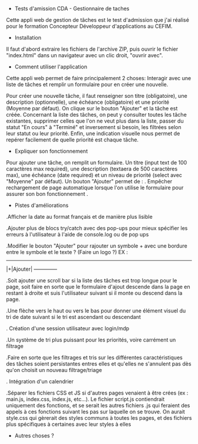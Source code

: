  - Tests d'amission CDA - Gestionnaire de taches

Cette appli web de gestion de tâches est le test d'admission que j'ai réalisé pour le formation Concepteur Développeur d'applications au CEFIM.

 - Installation

Il faut d'abord extraire les fichiers de l'archive ZIP, puis ouvrir le fichier "index.html" dans un navigateur avec un clic droit, "ouvrir avec".


 - Comment utiliser l'application

Cette appli web permet de faire principalement 2 choses: Interagir avec une liste de tâches et remplir un formulaire pour en créer une nouvelle.

Pour créer une nouvelle tâche, il faut renseigner son titre (obligatoire), une description (optionnelle), une échéance (obligatoire) et une priorité (Moyenne par défaut). On clique sur le bouton "Ajouter" et la tâche est créée.
Concernant la liste des tâches, on peut y consulter toutes les tâche existantes, supprimer celles que l'on ne veut plus dans la liste, passer du statut "En cours" à "Terminé" et inversement si besoin, les filtrées selon leur statut ou leur priorité. Enfin, une indication visuelle nous permet de repérer facilement de quelle priorité est chaque tâche.


 - Expliquer son fonctionnement

Pour ajouter une tâche, on remplit un formulaire. Un titre (input text de 100 caractères max required), une description (textaera de 500 caractères max), une échéance (date required) et un niveau de priorité (select avec "Moyenne" par défaut). Un bouton "Ajouter" permet de :
. Empêcher rechargement de page automatique lorsque l'on utilise le formulaire pour assurer son bon fonctionnement
.


 - Pistes d'améliorations

.Afficher la date au format français et de manière plus lisible

.Ajouter plus de blocs try/catch avec des pop-ups pour mieux spécifier les erreurs à l'utilisateur à l'aide de console.log ou de pop ups

.Modifier le bouton "Ajouter" pour rajouter un symbole + avec une bordure entre le symbole et le texte ? (Faire un logo ?)
EX : 
 _________
|+|Ajouter|
 ––––––––– 

.Soit ajouter une scroll bar si la liste des tâches est trop longue pour le page, soit faire en sorte que le formulaire d'ajout descende dans la page en restant à droite et suis l'utilisateur suivant si il monte ou descend dans la page.

.Une flèche vers le haut ou vers le bas pour donner une élément visuel du tri de date suivant si le tri est ascendant ou descendant


. Création d'une session utilisateur avec login/mdp

.Un système de tri plus puissant pour les priorités, voire carrément un filtrage

.Faire en sorte que les filtrages et tris sur les différentes caractéristiques des tâches soient persistantes entres elles et qu'elles ne s'annulent pas dès qu'on choisit un nouveau filtrage/triage

. Intégration d'un calendrier

.Séparer les fichiers CSS et JS si d'autres pages venaient à être crées (ex : main.js, index.css, index.js, etc...).
Le fichier script.js contiendrait uniquement des fonctions, et se serait les autres fichiers .js qui feraient des appels à ces fonctions suivant les pas sur laquelle on se trouve.
On aurait style.css qui gèrerait des styles communs à toutes les pages, et des fichiers plus spécifiques à certaines avec leur styles à elles


 - Autres choses ?
